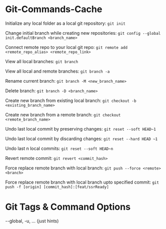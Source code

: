 # Git-Commands-Cache

Initialize any local folder as a local git repository: `git init`

Change initial branch while creating new repositories: `git config --global init.defaultBranch <branch_name>`

Connect remote repo to your local git repo: `git remote add <remote_repo_alias> <remote_repo_link>`

View all local branches: `git branch`

View all local and remote branches: `git branch -a`

Rename current branch: `git branch -M <new_branch_name>`

Delete branch: `git branch -D <branch_name>`

Create new branch from existing local branch: `git checkout -b <existing_branch_name>`

Create new branch from a remote branch: `git checkout <remote_branch_name>`

Undo last local commit by preserving changes: `git reset --soft HEAD~1`

Undo last local commit by discarding changes: `git reset --hard HEAD ~1`

Undo last n local commits: `git reset --soft HEAD~n`

Revert remote commit: `git revert <commit_hash>`

Force replace remote branch with local branch: `git push --force <remote> <branch>`

Force replace remote branch with local branch upto specified commit: `git push -f [origin] [commit_hash]:[feat/ssrReady]`

# Git Tags & Command Options

--global, -u, ... (just hints)
